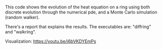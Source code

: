 This code shows the evolution of the heat equation on a ring using both discrete evolution through the numerical pde, and a Monte Carlo simulation (random walker). 

There's a report that explains the results. The executables are: "diffring" and "walkring".

Visualization: https://youtu.be/i6bVKDYEmPs
